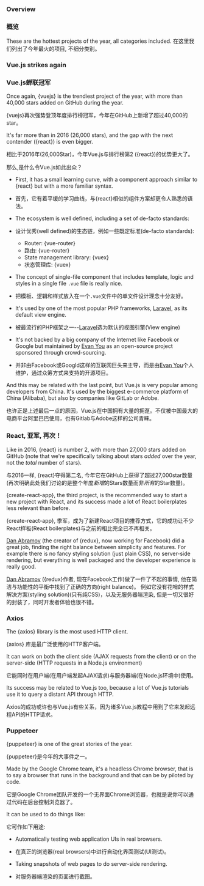 ### Overview
### 概览

These are the hottest projects of the year, all categories included.
在这里我们列出了今年最火的项目, 不细分类别。

### Vue.js strikes again
### Vue.js蝉联冠军

Once again, {vuejs} is the trendiest project of the year, with more than 40,000 stars added on GitHub during the year.

{vuejs}再次强势登顶年度排行榜冠军，今年在GitHub上新增了超过40,000的star。

It's far more than in 2016 (26,000 stars), and the gap with the next contender ({react}) is even bigger.

相比于2016年(26,000Star)，今年Vue.js与排行榜第2 ({react})的优势更大了。

那么,是什么令Vue.js如此出众？


* First, it has a small learning curve, with a component approach similar to {react} but with a more familiar syntax.

* 首先，它有着平缓的学习曲线，与{react}相似的组件方案却更令人熟悉的语法。

* The ecosystem is well defined, including a set of de-facto standards:
* 设计优秀(well defined)的生态链，例如一些既定标准(de-facto standards):
  * Router: {vue-router}
  * 路由: {vue-router}
  * State management library: {vuex}
  * 状态管理库: {vuex}
* The concept of single-file component that includes template, logic and styles in a single file `.vue` file is really nice.
* 把模板、逻辑和样式放入在一个`.vue`文件中的单文件设计理念十分友好。
* It's used by one of the most popular PHP frameworks, [Laravel](https://laravel.com/), as its default view engine.
* 被最流行的PHP框架之一--[Laravel](https://laravel.com/)选为默认的视图引擎(View engine)
* It's not backed by a big company of the Internet like Facebook or Google but maintained by [Evan You](https://github.com/yyx990803) as an open-source project sponsored through crowd-sourcing.
* 并非由Facebook或Googld这样的互联网巨头来主导，而是由[Evan You](https://github.com/yyx990803)个人维护，通过众筹方式来支持的开源项目。 

And this may be related with the last point, but Vue.js is very popular among developers from China. It's used by the biggest e-commerce platform of China (Alibaba), but also by companies like GitLab or Adobe.

也许正是上述最后一点的原因，Vue.js在中国拥有大量的拥趸。不仅被中国最大的电商平台阿里巴巴使用，也有Gitlab与Adobe这样的公司青睐。


### React, 亚军, 再次！

Like in 2016, {react} is number 2, with more than 27,000 stars added on GitHub (note that we're specifically talking about stars *added* over the year, not the *total* number of stars).

与2016一样, {react}夺得第二名, 今年它在GitHub上获得了超过27,000star数量 (再次明确此处我们讨论的是整个年度*新增*的Stars数量而非*所有*的Star数量)。

{create-react-app}, the third project, is the recommended way to start a new project with React, and its success made a lot of React boilerplates less relevant than before.

{create-react-app}, 季军，成为了新建React项目的推荐方式，它的成功让不少React样板(React boilerplates)与之前的相比完全已不再相关。

[Dan Abramov](https://github.com/gaearon) (the creator of {redux}, now working for Facebook) did a great job, finding the right balance between simplicity and features. For example there is no fancy styling solution (just plain CSS), no server-side rendering, but everything is well packaged and the developer experience is really good.

[Dan Abramov](https://github.com/gaearon) ({redux}作者, 现在Facebook工作)做了一件了不起的事情, 他在简洁与功能性的平衡中找到了正确的方向(right balance)。 例如它没有花哨的样式解决方案(styling solution)(只有纯CSS)，以及无服务器端渲染, 但是一切又很好的封装了，同时开发者体验也很不错。

### Axios

The {axios} library is the most used HTTP client.

{axios} 库是最广泛使用的HTTP客户端。


It can work on both the client side (AJAX requests from the client) or on the server-side (HTTP requests in a Node.js environment)

它能同时在用户端(在用户端发起AJAX请求)与服务器端(在Node.js环境中)使用。

Its success may be related to Vue.js too, because a lot of Vue.js tutorials use it to query a distant API through HTTP.

Axios的成功或许也与Vue.js有些关系，因为诸多Vue.js教程中用到了它来发起远程API的HTTP请求。

### Puppeteer

{puppeteer} is one of the great stories of the year.

{puppeteer}是今年的大事件之一。

Made by the Google Chrome team, it's a headless Chrome browser, that is to say a browser that runs in the background and that can be by piloted by code.

它是Google Chrome团队开发的一个无界面Chrome浏览器，也就是说你可以通过代码在后台控制浏览器了。

It can be used to do things like:

它可作如下用途:

* Automatically testing web application UIs in real browsers.

* 在真正的浏览器(real browsers)中进行自动化界面测试(UI测试)。

* Taking snapshots of web pages to do server-side rendering.

* 对服务器端渲染的页面进行截图。

